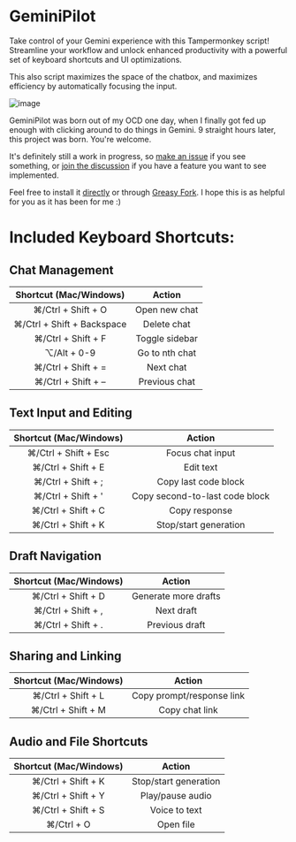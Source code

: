 # GeminiPilot
Take control of your Gemini experience with this Tampermonkey script! Streamline your workflow and unlock enhanced productivity with a powerful set of keyboard shortcuts and UI optimizations. 

This also script maximizes the space of the chatbox, and maximizes efficiency by automatically focusing the input.

![image](https://github.com/HenryGetz/GeminiPilot/assets/109257119/10e8faed-6c26-4255-aaf8-cd5fe53b5738)


GeminiPilot was born out of my OCD one day, when I finally got fed up enough with clicking around to do things in Gemini. 9 straight hours later, this project was born. You're welcome.

It's definitely still a work in progress, so [make an issue](https://github.com/HenryGetz/GeminiPilot/issues/new/choose) if you see something, or [join the discussion](https://github.com/HenryGetz/GeminiPilot/discussions) if you have a feature you want to see implemented.

Feel free to install it [directly](https://raw.githubusercontent.com/HenryGetz/GeminiPilot/main/gemini-keyboard-shortcuts.js) or through [Greasy Fork](https://greasyfork.org/en/scripts/498823-gemini-keyboard-shortcuts). I hope this is as helpful for you as it has been for me :)


# Included Keyboard Shortcuts:


## Chat Management

|   Shortcut (Mac/Windows)   |     Action     |
|:--------------------------:|:--------------:|
| ⌘/Ctrl + Shift + O         | Open new chat  |
| ⌘/Ctrl + Shift + Backspace | Delete chat    |
| ⌘/Ctrl + Shift + F         | Toggle sidebar |
| ⌥/Alt + 0-9                | Go to nth chat |
| ⌘/Ctrl + Shift + =         | Next chat      |
| ⌘/Ctrl + Shift + –         | Previous chat  |


## Text Input and Editing

| Shortcut (Mac/Windows) |             Action            |
|:----------------------:|:-----------------------------:|
|  ⌘/Ctrl + Shift + Esc  |        Focus chat input       |
|   ⌘/Ctrl + Shift + E   |           Edit text           |
|   ⌘/Ctrl + Shift + ;   |      Copy last code block     |
|   ⌘/Ctrl + Shift + '   |Copy second-to-last code block |
|   ⌘/Ctrl + Shift + C   |         Copy response         |
|   ⌘/Ctrl + Shift + K   |     Stop/start generation     |


## Draft Navigation

| Shortcut (Mac/Windows) |        Action        |
|:----------------------:|:--------------------:|
|   ⌘/Ctrl + Shift + D   | Generate more drafts |
|   ⌘/Ctrl + Shift + ,   |      Next draft      |
|   ⌘/Ctrl + Shift + .   |    Previous draft    |


## Sharing and Linking

| Shortcut (Mac/Windows) |           Action          |
|:----------------------:|:-------------------------:|
|   ⌘/Ctrl + Shift + L   | Copy prompt/response link |
|   ⌘/Ctrl + Shift + M   |       Copy chat link      |


## Audio and File Shortcuts

| Shortcut (Mac/Windows) |         Action        |
|:----------------------:|:---------------------:|
|   ⌘/Ctrl + Shift + K   | Stop/start generation |
|   ⌘/Ctrl + Shift + Y   |    Play/pause audio   |
|   ⌘/Ctrl + Shift + S   |     Voice to text     |
|       ⌘/Ctrl + O       |       Open file       |
